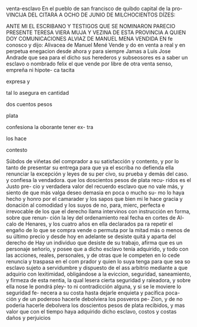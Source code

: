 venta-esclavo
En el pueblo de san francisco de quibdo capital de la pro-
VINCIJA DEL CITARA A OCHO DE JUNIO DE MILCHOCIENTOS DÍZES:

ANTE MI EL ESCRIBANO Y TESTIGOS QUE SE NOMINARON PARECIO PRESENTE TERESA VIERA MUJA Y VEZINA DE ESTA PROVINCIA A QUIEN DOY COMUNICACIONES ALVIAZ DE MANUEL MENA VENDIDA EN
fe conosco y dijo: Alivacea de Manuel Mené Vende y do en venta a real y en perpetua enegacion desde ahora y para siempre Jamas a Luis Jose Andrade que sea para el dicho sus herederos y subseosores es a saber un esclavo o nombrado felix el
que
vende
por
libre
de
otra
venta
senso,
empreña
ni
hipote-
ca
tacita

expresa
y

tal
lo
asegura
en
cantidad

dos
cuentos
pesos

plata

confesiona
la
oborante
tener
ex-
tra

los
hace

contesto

Súbdos de viñetas del comprador a su satisfacción y contento, y por lo tanto de presentar su entrega para que ya el escriba no defienda ella renunciar la excepción y leyes de su per civo, su prueba y demás del caso. y confiesa la vendadora.
que los doscientos pesos de plata recu- ridos es el Justo pre- cio y verdadera valor del recuerdo esclavo que no vale más, y siento de que más valga deseo demasia en poca o mucho su- mo lo haya hecho y honro por el camarader y los sapos que bien
mi le hace gracia y donación al comodidad y los suyos de no, para, mierc, perfecta e irrevocable de los que el derecho llama intervinos con instrucción en forma, sobre que renun- ción la ley del ordenamiento real fecha en cortes de Al-
calo de Henares, y los cuatro años en ella declarados pa
ra repetir el engaño de lo que se compra vende o permuta
por la mitad más o menos de su último precio y desde hoy en adelante se desiste quitá y aparta del derecho de
Hay un individuo que desiste de su trabajo, afirma que es un personaje señorío, y posee que a dicho esclavo tenía adquirido, y todo con las acciones, reales, personales, y de otras que le competen en lo cede renuncia y traspasa en el com
prador y quien lo suya tenga para que sea so esclavo sujeto a
servidumbre y dispuesto de el ass arbitrio mediante a que
adquirio con lexitimidad, obligándose a la eviccion, seguridad,
saneamiento, y firmeza de esta nentia, la qual lesera
cierta seguridad y raleadora, y sobre ella nose le pondrá pley- to ni contradicción alguna, y si se le moviere lo seguridad fe- necera a su costa hasta dejarle enquieta y pacífica poca- ción y de un poderoso hacerle debolviera los posveros pe-
Zion, y de no poderia hacerle debolvera los doscientos pesos de plata recibidos, y mas valor que con el tiempo haya adquirido dicho esclavo, costos y costas daños y perjuicios